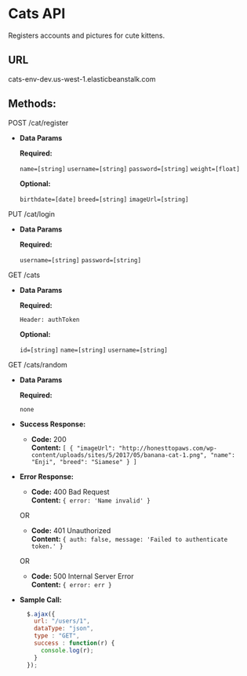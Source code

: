 # Cats API
Registers accounts and pictures for cute kittens.

**URL**
----

  cats-env-dev.us-west-1.elasticbeanstalk.com
  

**Methods:**
----

POST /cat/register
  
*  **Data Params**

   **Required:**
 
   `name=[string]`
   `username=[string]`
   `password=[string]`
   `weight=[float]`

   **Optional:**
 
   `birthdate=[date]`
   `breed=[string]`
   `imageUrl=[string]`

PUT /cat/login
  
*  **Data Params**

   **Required:**
 
   `username=[string]`
   `password=[string]`
   
GET /cats
  
*  **Data Params**

   **Required:**
  
   `Header: authToken`

   **Optional:**
 
   `id=[string]`
   `name=[string]`
   `username=[string]`
   
GET /cats/random
  
*  **Data Params**

   **Required:**
 
   `none`
   
* **Success Response:**

  * **Code:** 200 <br />
    **Content:** `[
    {
        "imageUrl": "http://honesttopaws.com/wp-content/uploads/sites/5/2017/05/banana-cat-1.png",
        "name": "Enji",
        "breed": "Siamese"
    }
]`
 
* **Error Response:**

  * **Code:** 400 Bad Request <br />
    **Content:** `{ error: 'Name invalid' }`

  OR

  * **Code:** 401 Unauthorized <br />
    **Content:** `{ auth: false, message: 'Failed to authenticate token.' }`
    
  OR

  * **Code:** 500 Internal Server Error <br />
    **Content:** `{ error: err }`
    
* **Sample Call:**

  ```javascript
    $.ajax({
      url: "/users/1",
      dataType: "json",
      type : "GET",
      success : function(r) {
        console.log(r);
      }
    });
  ```
